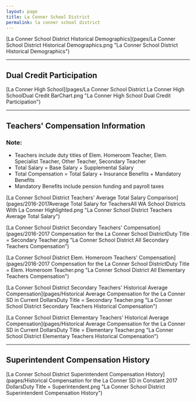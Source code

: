 ```yaml
---
layout: page
title: La Conner School District
permalink: la conner school district
---
```



[La Conner School District Historical Demographics](pages/La Conner School District Historical Demographics.png "La Conner School District Historical Demographics")

___

## Dual Credit Participation

[La Conner High School](pages/La Conner School District La Conner High SchoolDual Credit BarChart.png "La Conner High School Dual Credit Participation")


___

## Teachers' Compensation Information
### Note:
- Teachers include duty titles of Elem. Homeroom Teacher, Elem. Specialist Teacher, Other Teacher, Secondary Teacher
- Total Salary = Base Salary + Supplemental Salary
- Total Compensation = Total Salary + Insurance Benefits + Mandatory Benefits
- Mandatory Benefits include pension funding and payroll taxes

[La Conner School District Teachers' Average Total Salary Comparison](pages/2016-2017Average Total Salary for TeachersAll WA School Districts With La Conner Highlighted.png "La Conner School District Teachers Average Total Salary")

[La Conner School District Secondary Teachers' Compensation](pages/2016-2017 Compensation for the La Conner School DistrictDuty Title = Secondary Teacher.png "La Conner School District All Secondary Teachers Compensation")

[La Conner School District Elem. Homeroom Teachers' Compensation](pages/2016-2017 Compensation for the La Conner School DistrictDuty Title = Elem. Homeroom Teacher.png "La Conner School District All Elementary Teachers Compensation")

[La Conner School District Secondary Teachers' Historical Average Compensation](pages/Historical Average Compensation for the La Conner SD in Current DollarsDuty Title = Secondary Teacher.png "La Conner School District Secondary Teachers Historical Compensation")

[La Conner School District Elementary Teachers' Historical Average Compensation](pages/Historical Average Compensation for the La Conner SD in Current DollarsDuty Title = Elementary Teacher.png "La Conner School District Elementary Teachers Historical Compensation")


___

## Superintendent Compensation History

[La Conner School District Superintendent Compensation History](pages/Historical Compensation for the La Conner SD in Constant 2017 DollarsDuty Title = Superintendent.png "La Conner School District Superintendent Compensation History")

